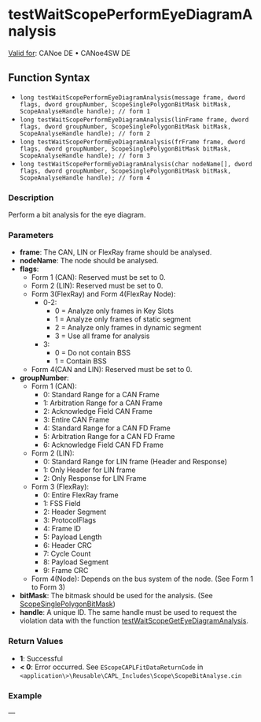 # testWaitScopePerformEyeDiagramAnalysis

[Valid for](../../../Shared/FeatureAvailability.md): CANoe DE • CANoe4SW DE

## Function Syntax

- `long testWaitScopePerformEyeDiagramAnalysis(message frame, dword flags, dword groupNumber, ScopeSinglePolygonBitMask bitMask, ScopeAnalyseHandle handle); // form 1`
- `long testWaitScopePerformEyeDiagramAnalysis(linFrame frame, dword flags, dword groupNumber, ScopeSinglePolygonBitMask bitMask, ScopeAnalyseHandle handle); // form 2`
- `long testWaitScopePerformEyeDiagramAnalysis(frFrame frame, dword flags, dword groupNumber, ScopeSinglePolygonBitMask bitMask, ScopeAnalyseHandle handle); // form 3`
- `long testWaitScopePerformEyeDiagramAnalysis(char nodeName[], dword flags, dword groupNumber, ScopeSinglePolygonBitMask bitMask, ScopeAnalyseHandle handle); // form 4`

### Description

Perform a bit analysis for the eye diagram.

### Parameters

- **frame**: The CAN, LIN or FlexRay frame should be analysed.
- **nodeName**: The node should be analysed.
- **flags**:
  - Form 1 (CAN): Reserved must be set to 0.
  - Form 2 (LIN): Reserved must be set to 0.
  - Form 3(FlexRay) and Form 4(FlexRay Node):
    - 0-2:
      - 0 = Analyze only frames in Key Slots
      - 1 = Analyze only frames of static segment
      - 2 = Analyze only frames in dynamic segment
      - 3 = Use all frame for analysis
    - 3:
      - 0 = Do not contain BSS
      - 1 = Contain BSS
  - Form 4(CAN and LIN): Reserved must be set to 0.
- **groupNumber**:
  - Form 1 (CAN):
    - 0: Standard Range for a CAN Frame
    - 1: Arbitration Range for a CAN Frame
    - 2: Acknowledge Field CAN Frame
    - 3: Entire CAN Frame
    - 4: Standard Range for a CAN FD Frame
    - 5: Arbitration Range for a CAN FD Frame
    - 6: Acknowledge Field CAN FD Frame
  - Form 2 (LIN):
    - 0: Standard Range for LIN frame (Header and Response)
    - 1: Only Header for LIN frame
    - 2: Only Response for LIN Frame
  - Form 3 (FlexRay):
    - 0: Entire FlexRay frame
    - 1: FSS Field
    - 2: Header Segment
    - 3: ProtocolFlags
    - 4: Frame ID
    - 5: Payload Length
    - 6: Header CRC
    - 7: Cycle Count
    - 8: Payload Segment
    - 9: Frame CRC
  - Form 4(Node): Depends on the bus system of the node. (See Form 1 to Form 3)
- **bitMask**: The bitmask should be used for the analysis. (See [ScopeSinglePolygonBitMask](../../Scope/Classes/CAPLFunctionScopeSinglePolygonBitMask.md))
- **handle**: A unique ID. The same handle must be used to request the violation data with the function [testWaitScopeGetEyeDiagramAnalysis](CAPLfunctionTestWaitScopeGetEyeDiagramAnalysis.md).

### Return Values

- **1**: Successful
- **\< 0**: Error occurred. See `EScopeCAPLFitDataReturnCode` in `<application\>\Reusable\CAPL_Includes\Scope\ScopeBitAnalyse.cin`

### Example

—
